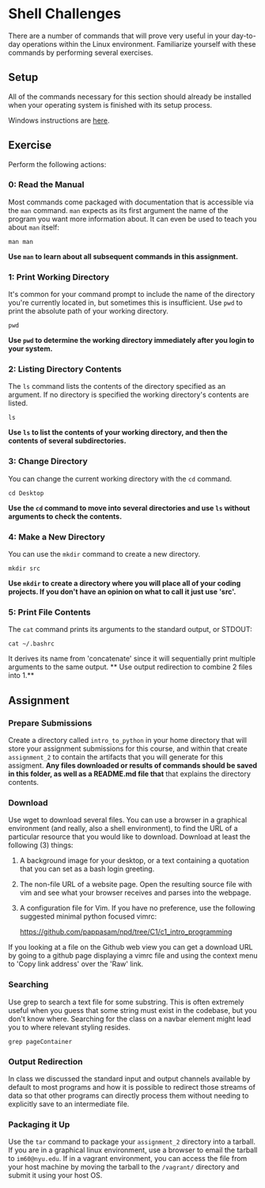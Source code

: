 # Shell Challenges

There are a number of commands that will prove very useful in your day-to-day
operations within the Linux environment. Familiarize yourself with these
commands by performing several exercises.

## Setup

All of the commands necessary for this section should already be installed when
your operating system is finished with its setup process. 

Windows instructions are [here][install-windows].

## Exercise

Perform the following actions:

### 0: Read the Manual

Most commands come packaged with documentation that is accessible via the `man`
command. `man` expects as its first argument the name of the program you want
more information about. It can even be used to teach you about `man` itself:

    man man

**Use `man` to learn about all subsequent commands in this assignment.**

### 1: Print Working Directory

It's common for your command prompt to include the name of the directory you're
currently located in, but sometimes this is insufficient. Use `pwd` to print the
absolute path of your working directory.

    pwd

**Use `pwd` to determine the working directory immediately after you login to
your system.**

### 2: Listing Directory Contents

The `ls` command lists the contents of the directory specified as an argument.
If no directory is specified the working directory's contents are listed.

    ls

**Use `ls` to list the contents of your working directory, and then the contents
of several subdirectories.**

### 3: Change Directory

You can change the current working directory with the `cd` command.

    cd Desktop

**Use the `cd` command to move into several directories and use `ls` without
arguments to check the contents.**

### 4: Make a New Directory

You can use the `mkdir` command to create a new directory.

    mkdir src

**Use `mkdir` to create a directory where you will place all of your coding
projects. If you don't have an opinion on what to call it just use 'src'.**

### 5: Print File Contents

The `cat` command prints its arguments to the standard output, or STDOUT:

    cat ~/.bashrc

It derives its name from 'concatenate' since it will sequentially print multiple
arguments to the same output. ** Use output redirection to combine 2 files into
1.**

## Assignment

### Prepare Submissions

Create a directory called `intro_to_python` in your home directory that will
store your assignment submissions for this course, and within that create
`assignment_2` to contain the artifacts that you will generate for this
assigment. **Any files downloaded or results of commands should be saved in this
folder, as well as a README.md file that** that explains the directory contents.

### Download

Use wget to download several files. You can use a browser in a graphical environment
(and really, also a shell environment), to find the URL of a particular resource
that you would like to download. Download at least the following (3) things:

1. A background image for your desktop, or a text containing a quotation that
you can set as a bash login greeting.
2. The non-file URL of a website page. Open the resulting source file with vim
and see what your browser receives and parses into the webpage.
3. A configuration file for Vim. If you have no preference, use the following
suggested minimal python focused vimrc:

    https://github.com/pappasam/npd/tree/C1/c1_intro_programming

If you looking at a file on the Github web view you can get a download URL by
going to a github page displaying a vimrc file and using the context menu to
'Copy link address' over the 'Raw' link.

### Searching

Use grep to search a text file for some substring. This is often extremely
useful when you guess that some string must exist in the codebase, but you don't
know where. Searching for the class on a navbar element might lead you to where
relevant styling resides.

    grep pageContainer

### Output Redirection

In class we discussed the standard input and output channels available by
default to most programs and how it is possible to redirect those streams of
data so that other programs can directly process them without needing to
explicitly save to an intermediate file.

### Packaging it Up

Use the `tar` command to package your `assignment_2` directory into a tarball.
If you are in a graphical linux environment, use a browser to email the tarball
to `im60@nyu.edu`. If in a vagrant environment, you can access the file from
your host machine by moving the tarball to the `/vagrant/` directory and submit
it using your host OS.

[install-windows]: http://www.everydaylinuxuser.com/2014/05/how-to-install-linux-mint-as-virtual.html

